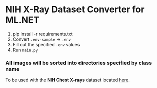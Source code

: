 # NIH X-Ray Dataset Converter for ML.NET

1. pip install -r requirements.txt
2. Convert `.env-sample` -> `.env`
3. Fill out the specified `.env` values
4. Run `main.py`

### All images will be sorted into directories specified by class name

To be used with the **NIH Chest X-rays** dataset located [here](https://www.kaggle.com/datasets/nih-chest-xrays/data?resource=download).